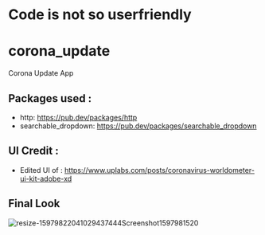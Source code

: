 #  Code is not so userfriendly
# corona_update

Corona Update App



## Packages used :

- http: https://pub.dev/packages/http
- searchable_dropdown: https://pub.dev/packages/searchable_dropdown

## UI Credit :
- Edited UI of : https://www.uplabs.com/posts/coronavirus-worldometer-ui-kit-adobe-xd


## Final Look

![resize-15979822041029437444Screenshot1597981520](https://user-images.githubusercontent.com/48161121/90851538-c780e680-e394-11ea-87ed-db3d46c0b8be.png)


